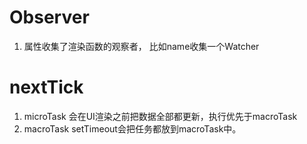 # Observer
1. 属性收集了渲染函数的观察者， 比如name收集一个Watcher


# nextTick 
1. microTask 会在UI渲染之前把数据全部都更新，执行优先于macroTask
2. macroTask setTimeout会把任务都放到macroTask中。